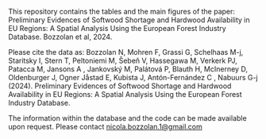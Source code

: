 This repository contains the tables and the main figures of the paper: Preliminary Evidences of Softwood Shortage and Hardwood Availability in EU Regions: A Spatial Analysis Using the European Forest Industry Database. Bozzolan et al, 2024.

Please cite the data as: Bozzolan N, Mohren F, Grassi G, Schelhaas M-j, Staritsky I, Stern T, Peltoniemi M, Šebeň V, Hassegawa M, Verkerk PJ, Patacca M, Jansons A , Jankovský M, Palátová P, Blauth H, McInerney D, Oldenburger J, Ogner Jåstad E, Kubista J,  Antón-Fernández C , Nabuurs G-j (2024). Preliminary Evidences of Softwood Shortage and Hardwood Availability in EU Regions: A Spatial Analysis Using the European Forest Industry Database.

The information within the database and the code can be made available upon request. Please contact nicola.bozzolan.1@gmail.com 



